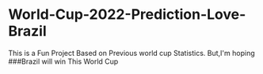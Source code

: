 # World-Cup-2022-Prediction-Love-Brazil

This is a Fun Project Based on Previous world cup Statistics.
But,I'm hoping ###Brazil will win This World Cup
